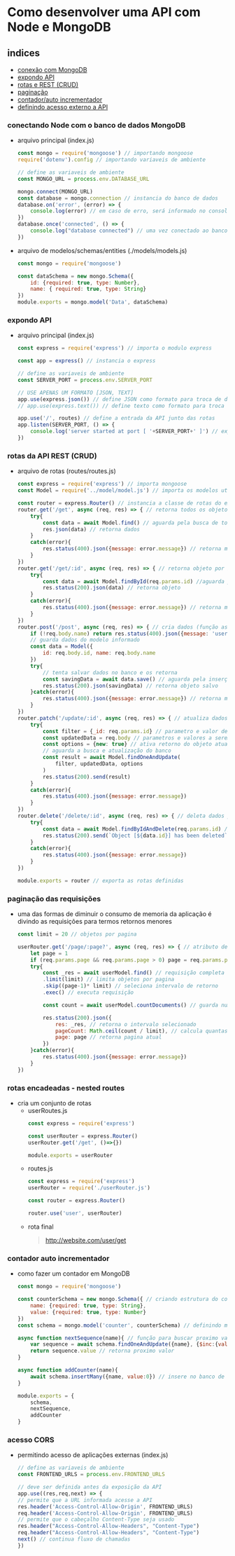 # Como desenvolver uma API com Node e MongoDB

## indices
- [conexão com MongoDB](#conectando-node-com-o-banco-de-dados-mongodb)  
- [expondo API](#expondo-api)
- [rotas e REST (CRUD)](#rotas-da-api-rest-crud)
- [paginação](#paginação-das-requisições)
- [contador/auto incrementador](#contador-auto-incrementador)
- [definindo acesso externo a API](#acesso-cors)

### conectando Node com o banco de dados MongoDB
- arquivo principal (index.js)
    ```javascript
    const mongo = require('mongoose') // importando mongoose
    require('dotenv').config // importando variaveis de ambiente

    // define as variaveis de ambiente
    const MONGO_URL = process.env.DATABASE_URL
    
    mongo.connect(MONGO_URL)
    const database = mongo.connection // instancia do banco de dados
    database.on('error', (error) => {
        console.log(error) // em caso de erro, será informado no console 
    })
    database.once('connected', () => {
        console.log("database connected") // uma vez conectado ao banco de dados, será informado no console
    })
    ```
- arquivo de modelos/schemas/entities (./models/models.js)
    ```javascript
    const mongo = require('mongoose')

    const dataSchema = new mongo.Schema({
        id: {required: true, type: Number}, 
        name: { required: true, type: String}
    })
    module.exports = mongo.model('Data', dataSchema)
    ```
### expondo API
- arquivo principal (index.js)
    ```javascript
    const express = require('express') // importa o modulo express

    const app = express() // instancia o express

    // define as variaveis de ambiente
    const SERVER_PORT = process.env.SERVER_PORT

    // USE APENAS UM FORMATO [JSON, TEXT]
    app.use(express.json()) // define JSON como formato para troca de dados
    // app.use(express.text()) // define texto como formato para troca de dados

    app.use('/', routes) // define a entrada da API junto das rotas
    app.listen(SERVER_PORT, () => {
        console.log('server started at port [ '+SERVER_PORT+' ]') // expõe a API na porta configurada
    })
    ```
### rotas da API REST (CRUD)
- arquivo de rotas (routes/routes.js)
    ```javascript
    const express = require('express') // importa mongoose
    const Model = require('../model/model.js') // importa os modelos utilizados no banco de dados
    
    const router = express.Router() // instancia a classe de rotas do express
    router.get('/get', async (req, res) => { // retorna todos os objetos (função asincrona)
        try{
            const data = await Model.find() // aguarda pela busca de todos os objetos
            res.json(data) // retorna dados
        }
        catch(error){
            res.status(400).json({message: error.message}) // retorna menssagem de erro em caso de falha na busca
        }
    })
    router.get('/get/:id', async (req, res) => { // retorna objeto por id (função asincrona)
        try{
            const data = await Model.findById(req.params.id) //aguarda pela busca do objeto
            res.status(200).json(data) // retorna objeto
        }
        catch(error){
            res.status(400).json({message: error.message}) // retorna menssagem de erro em caso de falha na busca
        }
    })
    router.post('/post', async (req, res) => { // cria dados (função asincrona)
        if (!req.body.name) return res.status(400).json({message: 'user cannot be null'}) // retorna menssagem se dados estiverem em branco
        // guarda dados do modelo informado
        const data = Model({
            id: req.body.id, name: req.body.name
        })
        try{
            // tenta salvar dados no banco e os retorna
            const savingData = await data.save() // aguarda pela inserção do objeto
            res.status(200).json(savingData) // retorna objeto salvo
        }catch(error){
            res.status(400).json({message: error.message}) // retorna menssagem de erro em caso de falha na busca
        }
    })
    router.patch('/update/:id', async (req, res) => { // atualiza dados por id
        try{
            const filter = {_id: req.params.id} // parametro e valor de busca
            const updatedData = req.body // parametros e valores a serem atualizados
            const options = {new: true} // ativa retorno do objeto atualizado
            // aguarda a busca e atualização do banco
            const result = await Model.findOneAndUpdate(
                filter, updatedData, options
            )
            res.status(200).send(result)
        }
        catch(error){
            res.status(400).json({message: error.message})
        }
    })
    router.delete('/delete/:id', async (req, res) => { // deleta dados por id
        try{
            const data = await Model.findByIdAndDelete(req.params.id) // aguarda a busca e esclusão do objeto pelo banco
            res.status(200).send(`Object [${data.id}] has been deleted`) // retorna menssagem de exclusão
        }
        catch(error){
            res.status(400).json({message: error.message})
        }
    })

    module.exports = router // exporta as rotas definidas
    ```
### paginação das requisições
- uma das formas de diminuir o consumo de memoria da aplicação é divindo as requisições para termos retornos menores
    ```javascript
    const limit = 20 // objetos por pagina

    userRouter.get('/page/:page?', async (req, res) => { // atributo de rota opcional " :page? "
        let page = 1
        if (req.params.page && req.params.page > 0) page = req.params.page // se atributo page existir, atribui a variavel page
        try{
            const _res = await userModel.find() // requisição completa
            .limit(limit) // limita objetos por pagina
            .skip((page-1)* limit) // seleciona intervalo de retorno
            .exec() // executa requisição

            const count = await userModel.countDocuments() // guarda numero total de documentos no banco

            res.status(200).json({
                res: _res, // retorna o intervalo selecionado
                pageCount: Math.ceil(count / limit), // calcula quantas paginas existem
                page: page // retorna pagina atual
            })
        }catch(error){
            res.status(400).json({message: error.message})
        }
    })
    ```
### rotas encadeadas - nested routes
- cria um conjunto de rotas
    - userRoutes.js
        ```javascript
        const express = require('express')
        
        const userRouter = express.Router()
        userRouter.get('/get', ()=>{})

        module.exports = userRouter
        ```
    - routes.js
        ```javascript
        const express = require('express')
        userRouter = require('./userRouter.js')

        const router = express.Router()

        router.use('user', userRouter)
        ```
    - rota final
        > http://website.com/user/get
### contador auto incrementador
- como fazer um contador em MongoDB
    ```javascript
    const mongo = require('mongoose')

    const counterSchema = new mongo.Schema({ // criando estrutura do contador
        name: {required: true, type: String},
        value: {required: true, type: Number}
    })
    const schema = mongo.model('counter', counterSchema) // definindo modelo com o schema de contador

    async function nextSequence(name){ // função para buscar proximo valor da sequencia
        var sequence = await schema.findOneAndUpdate({name}, {$inc:{value:1}}, {new: true}) // buscar contador por nome
        return sequence.value // retorna proximo valor
    }

    async function addCounter(name){
        await schema.insertMany({name, value:0}) // insere no banco de dados um novo contador
    }

    module.exports = {
        schema,
        nextSequence,
        addCounter
    }
    ```
### acesso CORS
- permitindo acesso de aplicações externas (index.js)
    ```javascript
    // define as variaveis de ambiente
    const FRONTEND_URLS = process.env.FRONTEND_URLS

    // deve ser definida antes da exposição da API
    app.use((res,req,next) => {
    // permite que a URL informada acesse a API
    res.header('Access-Control-Allow-Origin', FRONTEND_URLS)
    req.header('Access-Control-Allow-Origin', FRONTEND_URLS)
    // permite que o cabeçalho Content-Type seja usado
    res.header("Access-Control-Allow-Headers", "Content-Type")
    req.header("Access-Control-Allow-Headers", "Content-Type")
    next() // continua fluxo de chamadas
    })
    ```
